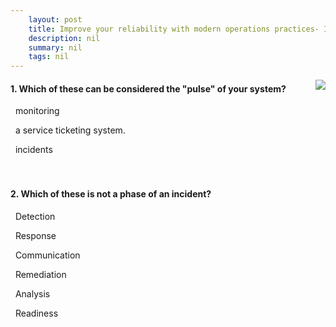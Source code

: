 ```yaml
---
    layout: post
    title: Improve your reliability with modern operations practices- Incident response - Characteristics and lifecycle of an incident
    description: nil
    summary: nil
    tags: nil
---
```



 <a target="_blank" href="https://docs.microsoft.com/en-us/learn/modules/improve-reliability-incidents/3-lifecycle/"><i class="fas fa-external-link-alt"></i> </a>
 <img align="right" src="https://docs.microsoft.com/en-us/learn/achievements/improve-reliability-incidents.svg">
####  1. Which of these can be considered the "pulse" of your system?


<i class='far fa-square'></i> &nbsp;&nbsp;monitoring

<i class='far fa-square'></i> &nbsp;&nbsp;a service ticketing system.

<i class='fas fa-check-square' style='color: Dodgerblue;'></i> &nbsp;&nbsp;incidents
<br />
<br />
<br />

####  2. Which of these is not a phase of an incident?


<i class='far fa-square'></i> &nbsp;&nbsp;Detection

<i class='far fa-square'></i> &nbsp;&nbsp;Response

<i class='fas fa-check-square' style='color: Dodgerblue;'></i> &nbsp;&nbsp;Communication

<i class='far fa-square'></i> &nbsp;&nbsp;Remediation

<i class='far fa-square'></i> &nbsp;&nbsp;Analysis

<i class='far fa-square'></i> &nbsp;&nbsp;Readiness
<br />
<br />
<br />
